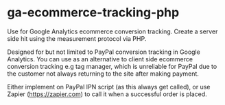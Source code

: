 # ga-ecommerce-tracking-php
Use for Google Analytics ecommerce conversion tracking. Create a server side hit using the measurement protocol via PHP.

Designed for but not limited to PayPal conversion tracking in Google Analytics.
You can use as an alternative to client side ecommerce conversion tracking e.g tag manager, which is unreliable for PayPal due to the customer not always returning to the site after making payment.

Either implement on PayPal IPN script (as this always get called), or use Zapier (https://zapier.com) to call it when a successful order is placed.
